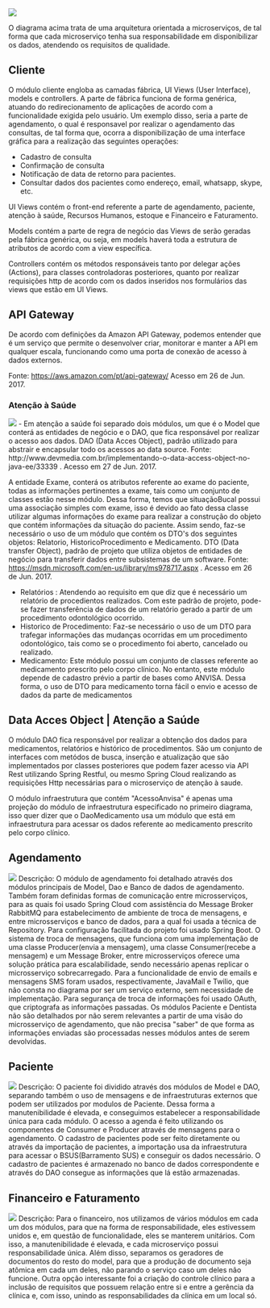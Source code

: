 <img src="complemento_modulosxml.png">

O diagrama acima trata de uma arquitetura orientada a microserviços, de tal forma que cada microserviço tenha sua responsabilidade em disponibilizar os dados, atendendo os requisitos de qualidade.

## Cliente
O módulo cliente engloba as camadas fábrica, UI Views (User Interface), models e controllers.
A parte de fábrica funciona de forma genérica, atuando do redirecionamento de aplicações de acordo com a funcionalidade exigida pelo usuário. Um exemplo disso, seria a parte de agendamento, o qual é responsavel por realizar o agendamento das consultas, de tal forma que, ocorra a disponibilização de uma interface gráfica para a realização das seguintes operações:
- Cadastro de consulta
- Confirmação de consulta
- Notificação de data de retorno para pacientes.
- Consultar dados dos pacientes como endereço, email, whatsapp, skype, etc.

UI Views contém o front-end referente a parte de agendamento, paciente, atenção à saúde, Recursos Humanos, estoque e Financeiro e Faturamento.

Models contém a parte de regra de negócio das Views de serão geradas pela fábrica genérica, ou seja, em models haverá toda a estrutura de atributos de acordo com a view específica.

Controllers contém os métodos responsáveis tanto por delegar ações (Actions), para classes controladoras posteriores, quanto por realizar requisições http de acordo com os dados inseridos nos formulários das views que estão em UI Views.

## API Gateway

De acordo com definições da Amazon API Gateway, podemos entender que é um serviço que permite o desenvolver criar, monitorar e manter a API em qualquer escala, funcionando como uma porta de conexão de acesso à dados externos.

Fonte: https://aws.amazon.com/pt/api-gateway/ Acesso em 26 de Jun. 2017. 

### Atenção à Saúde
<img src="especificacao_atencaosaude.png">
- Em atenção a saúde foi separado dois módulos, um que é o Model que conterá as entidades de negócio e o DAO, que fica responsável por realizar o acesso aos dados. DAO (Data Acces Object), padrão utilizado para abstrair e encapsular todo os acessos ao data source. Fonte:
http://www.devmedia.com.br/implementando-o-data-access-object-no-java-ee/33339 . Acesso em 27 de Jun. 2017.

A entidade Exame, conterá os atributos referente ao exame do paciente, todas as informações pertinentes a exame, tais como um conjunto de classes estão nesse módulo. Dessa forma, temos que situaçãoBucal possui uma associação simples com exame, isso é devido ao fato dessa classe utilizar algumas informações do exame para realizar a construção do objeto que contém informações da situação do paciente.
Assim sendo, faz-se necessário o uso de um módulo que contém os DTO's dos seguintes objetos: Relatorio, HistoricoProcedimento e Medicamento. DTO (Data transfer Object), padrão de projeto que utiliza objetos de entidades de negócio para transferir dados entre subsistemas de um software. Fonte: https://msdn.microsoft.com/en-us/library/ms978717.aspx . Acesso em 26 de Jun. 2017.

- Relatórios : Atendendo ao requisito em que diz que é necessário um relatório de procedientos realizados. Com este padrão de projeto, pode-se fazer transferência de dados de um relatório gerado a partir de um procedimento odontológico ocorrido.
- Historico de Procedimento: Faz-se necessário o uso de um DTO para trafegar informações das mudanças ocorridas em um procedimento odontológico, tais como se o procedimento foi aberto, cancelado ou realizado.
- Medicamento: Este módulo possui um conjunto de classes referente ao medicamento prescrito pelo corpo clínico. No entanto, este módulo depende de cadastro prévio a partir de bases como ANVISA. Dessa forma, o uso de DTO para medicamento torna fácil o envio e acesso de dados da parte de medicamentos

## Data Acces Object | Atenção a Saúde
<p>O módulo DAO fica responsável por realizar a obtenção dos dados para medicamentos, relatórios e histórico de procedimentos. São um conjunto de interfaces com metódos de busca, inserção e atualização que são implementados por classes posteriores que podem fazer acesso via API Rest utilizando Spring Restful, ou mesmo Spring Cloud realizando as requisições Http necessárias para o microserviço de atenção à saude.</p>

<p>O módulo infraestrutura que contém "AcessoAnvisa" é apenas uma projeção do módulo de infraestrutura especificado no primeiro diagrama, isso quer dizer que o DaoMedicamento usa um módulo que está em infraestrutura para acessar os dados referente ao medicamento prescrito pelo corpo clínico.</p>

## Agendamento
<img src="Agendamento.png" />
Descrição: O módulo de agendamento foi detalhado através dos módulos principais de Model, Dao e Banco de dados de agendamento. Também foram definidas formas de comunicação entre microsserviços, para as quais foi usado Spring Cloud com assistência do Message Broker RabbitMQ para estabelecimento de ambiente de troca de mensagens, e entre microsserviços e banco de dados, para a qual foi usada a técnica de Repository. Para configuração facilitada do projeto foi usado Spring Boot. O sistema de troca de mensagens, que funciona com uma implementação de uma classe Producer(envia a mensagem), uma classe Consumer(recebe a mensagem) e um Message Broker, entre microsserviços oferece uma solução prática para escalabilidade, sendo necessário apenas replicar o microsserviço sobrecarregado. Para a funcionalidade de envio de emails e mensagens SMS foram usados, respectivamente, JavaMail e Twilio, que não consta no diagrama por ser um serviço externo, sem necessidade de implementação. Para segurança de troca de informações foi usado OAuth, que criptografa as informações passadas. Os módulos Paciente e Dentista não são detalhados por não serem relevantes a partir de uma visão do microsserviço de agendamento, que não precisa "saber" de que forma as informações enviadas são processadas nesses módulos antes de serem devolvidas.

## Paciente
<img src="especificacao_paciente.png" />
Descrição: O paciente foi dividido através dos módulos de Model e DAO, separando também o uso de mensagens e de infraestruturas externos que podem ser utilizados por modulos de Paciente. Dessa forma a manutenibilidade é elevada, e conseguimos estabelecer a responsabilidade única para cada módulo. O acesso a agenda é feito utilizando os componentes de Consumer e Producer através de mensagens para o agendamento. O cadastro de pacientes pode ser feito diretamente ou através da importação de pacientes, a importação usa da infraestrutura para acessar o BSUS(Barramento SUS) e conseguir os dados necessário. O cadastro de pacientes é armazenado no banco de dados correspondente e através do DAO consegue as informações que lá estão armazenadas.


## Financeiro e Faturamento 
<img src="FinanceiroFaturamento.png" />
Descrição: Para o financeiro, nos utilizamos de vários módulos em cada um dos módulos, para que na forma de responsabilidade, eles estivessem unidos e, em questão de funcionalidade, eles se manterem unitários. Com isso, a manutenibilidade é elevada, e cada microserviço possui responsabilidade única. Além disso, separamos os geradores de documentos do resto do model, para que a produção de documento seja atômica em cada um deles, não parando o serviço caso um deles não funcione. Outra opção interessante foi a criação do controle clínico para a inclusão de requisitos que possuem relação entre si e entre a gerência da clínica e, com isso, unindo as responsabilidades da clínica em um local só.
